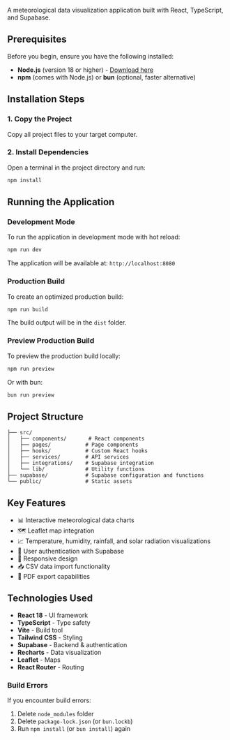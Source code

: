 A meteorological data visualization application built with React, TypeScript, and Supabase.

## Prerequisites

Before you begin, ensure you have the following installed:
- **Node.js** (version 18 or higher) - [Download here](https://nodejs.org/)
- **npm** (comes with Node.js) or **bun** (optional, faster alternative)

## Installation Steps

### 1. Copy the Project
Copy all project files to your target computer.

### 2. Install Dependencies
Open a terminal in the project directory and run:

```bash
npm install
```

## Running the Application

### Development Mode
To run the application in development mode with hot reload:

```bash
npm run dev
```

The application will be available at: `http://localhost:8080`

### Production Build
To create an optimized production build:

```bash
npm run build
```

The build output will be in the `dist` folder.

### Preview Production Build
To preview the production build locally:

```bash
npm run preview
```

Or with bun:
```bash
bun run preview
```

## Project Structure

```
├── src/
│   ├── components/       # React components
│   ├── pages/           # Page components
│   ├── hooks/           # Custom React hooks
│   ├── services/        # API services
│   ├── integrations/    # Supabase integration
│   └── lib/             # Utility functions
├── supabase/            # Supabase configuration and functions
└── public/              # Static assets
```

## Key Features

- 📊 Interactive meteorological data charts
- 🗺️ Leaflet map integration
- 📈 Temperature, humidity, rainfall, and solar radiation visualizations
- 🔐 User authentication with Supabase
- 📱 Responsive design
- 📥 CSV data import functionality
- 📄 PDF export capabilities

## Technologies Used

- **React 18** - UI framework
- **TypeScript** - Type safety
- **Vite** - Build tool
- **Tailwind CSS** - Styling
- **Supabase** - Backend & authentication
- **Recharts** - Data visualization
- **Leaflet** - Maps
- **React Router** - Routing

### Build Errors
If you encounter build errors:
1. Delete `node_modules` folder
2. Delete `package-lock.json` (or `bun.lockb`)
3. Run `npm install` (or `bun install`) again

